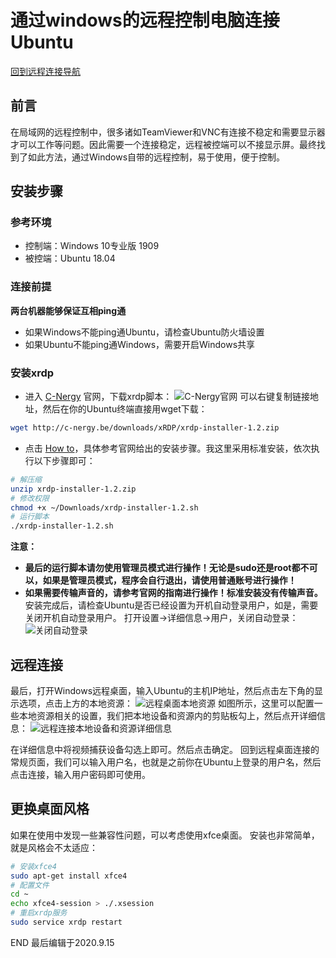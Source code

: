 # 通过windows的远程控制电脑连接Ubuntu
[回到远程连接导航](远程连接导航.md)

## 前言
在局域网的远程控制中，很多诸如TeamViewer和VNC有连接不稳定和需要显示器才可以工作等问题。因此需要一个连接稳定，远程被控端可以不接显示屏。最终找到了如此方法，通过Windows自带的远程控制，易于使用，便于控制。

## 安装步骤

### 参考环境
- 控制端：Windows 10专业版 1909
- 被控端：Ubuntu 18.04

### 连接前提
**两台机器能够保证互相ping通**
- 如果Windows不能ping通Ubuntu，请检查Ubuntu防火墙设置
- 如果Ubuntu不能ping通Windows，需要开启Windows共享

### 安装xrdp
- 进入 [C-Nergy](http://www.c-nergy.be/products.html) 官网，下载xrdp脚本：
![C-Nergy官网](https://vnotebook-1258832516.cos.ap-shanghai.myqcloud.com/1600140469_20200915103129120_16120.png)
可以右键复制链接地址，然后在你的Ubuntu终端直接用wget下载：
``` bash
wget http://c-nergy.be/downloads/xRDP/xrdp-installer-1.2.zip
```

- 点击 [How to](https://c-nergy.be/blog/?p=14888)，具体参考官网给出的安装步骤。我这里采用标准安装，依次执行以下步骤即可：

``` bash
# 解压缩
unzip xrdp-installer-1.2.zip
# 修改权限
chmod +x ~/Downloads/xrdp-installer-1.2.sh
# 运行脚本
./xrdp-installer-1.2.sh
```
**注意：**
- **最后的运行脚本请勿使用管理员模式进行操作！无论是sudo还是root都不可以，如果是管理员模式，程序会自行退出，请使用普通账号进行操作！**
- **如果需要传输声音的，请参考官网的指南进行操作！标准安装没有传输声音。**
安装完成后，请检查Ubuntu是否已经设置为开机自动登录用户，如是，需要关闭开机自动登录用户。
打开设置->详细信息->用户，关闭自动登录：
![关闭自动登录](https://vnotebook-1258832516.cos.ap-shanghai.myqcloud.com/1600140470_20200915110742534_11511.png)

## 远程连接
最后，打开Windows远程桌面，输入Ubuntu的主机IP地址，然后点击左下角的显示选项，点击上方的本地资源：
![远程桌面本地资源](https://vnotebook-1258832516.cos.ap-shanghai.myqcloud.com/1600140470_20200915111220866_1653.png)
如图所示，这里可以配置一些本地资源相关的设置，我们把本地设备和资源内的剪贴板勾上，然后点开详细信息：
![远程连接本地设备和资源详细信息](https://vnotebook-1258832516.cos.ap-shanghai.myqcloud.com/1600140470_20200915111330730_2554.png)

在详细信息中将视频捕获设备勾选上即可。然后点击确定。
回到远程桌面连接的常规页面，我们可以输入用户名，也就是之前你在Ubuntu上登录的用户名，然后点击连接，输入用户密码即可使用。

## 更换桌面风格

如果在使用中发现一些兼容性问题，可以考虑使用xfce桌面。
安装也非常简单，就是风格会不太适应：
``` bash
# 安装xfce4
sudo apt-get install xfce4
# 配置文件
cd ~
echo xfce4-session > ./.xsession
# 重启xrdp服务
sudo service xrdp restart
```

END
最后编辑于2020.9.15

